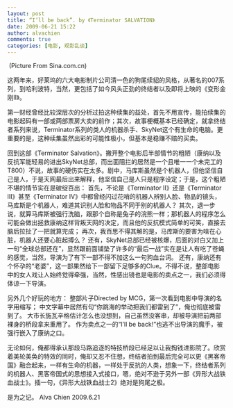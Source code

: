 ```yaml
---
layout: post
title: “I’ll be back”. by 《Terminator SALVATION》
date: 2009-06-21 15:22
author: alvachien
comments: true
categories: [电影, 观影乱谈]
---
```

<div id="bp-5CD1AA99D25FD840_670-content">

<img src="http://i0.sinaimg.cn/ent/d/2009-05-21/U105P28T3D2531907F346DT20090521192550.jpg" alt="" />
(Picture From Sina.com.cn)

这两年来，好莱坞的六大电影制片公司清一色的狗尾续貂的风格，从著名的007系列，到哈利波特，当然，更包括了如今风头正劲的终结者以及即将上映的《变形金刚II》。

第一财经曾经比较深层次的分析过拍这种续集的益处，首先不用宣传，能拍续集的电影起码有一部或两部票房大卖的前作；其次，故事梗概基本已经确定，就拿终结者系列来说，Terminator系列的类人的机器杀手、SkyNet这个有生命的电脑。更重要的是，这种续集虽然出彩的可能性极小，但基本是稳赚不赔的买卖。

回到这部《Terminator Salvation》。撇开整个电影后半部情节的粗陋（康纳以及反抗军能轻易的进出SkyNet总部，而出面阻拦的居然是一个且唯一一个未完工的T800）不说，故事的硬伤实在太多。剧中，马库斯虽然是个机器人，但他坚信自己是人，于是天网最后出来解释，他坚信自己是人只是程序设定；于是，这个粗陋不堪的情节实在是破绽百出：
首先，不论是《Terminator II》还是《Terminator III》甚至《Terminator IV》中都曾经闪过花哨的机器人辨别人脸、物品的镜头，马库斯是个机器人，难道其识别人脸和物品不同于别的机器人？
其次，退一步说，就算马库斯被强行洗脑，跟那个自称是兔子的浣熊一样；那机器人的程序怎么可能会做出拯救康纳这样背叛天网的决定，而且他的反抗模式简单的可笑，直接去脑后拉扯了一把就算完成；
再次，我百思不得其解的是，马库斯的要害为啥在心脏，机器人还要心脏起搏么？
还有，SkyNet总部已经被核爆，后面的对白又加上一句“全球总部还在”，显然跟前面铺垫了许多的“最后一战”实在是让人有吃了苍蝇的感觉，当然，导演为了有下一部不得不加这么一句狗血台词。
还有，康纳还有个怀孕的“老婆”，这一部果然给下一部留下足够多的Clue。不得不说，整部电影中的女人戏让人始终觉得牵强，当然，性感出镜也是电影的卖点之一，我们必须得体谅一下导演。

另外几个好玩的地方：
整部片子Directed by MCG，第一次看到电影中导演的名字用缩写；
中文字幕中居然有句“你跳海的举动把我们都雷到了”，俺也彻底被雷到了。
大市长施瓦辛格估计怎么也没想到，自己虽然没客串，却被导演把前两部裸身的桥段拿来重用了。
作为卖点之一的“I’ll be back!”也逃不出导演的魔手，被强行嵌入了康纳之口。

无论如何，俺都得承认那段马路追逐的特技桥段已经足以让我掏钱进影院了。欣赏着美轮美奂的特效的同时，俺却又忍不住想，终结者拍到最后完全可以更《黑客帝国》融合起来，一样有生命的机器，一样处于反抗的人类，想象一下，终结者系列的机器人、黑客帝国式的思想接入式接口，嗯，绝对不逊于另外一部《异形大战铁血战士》。插一句，《异形大战铁血战士2》绝对是狗尾之极。

是为之记。
Alva Chien
2009.6.21

</div>
